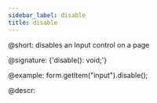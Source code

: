 ```yaml
---
sidebar_label: disable
title: disable
---          
```


@short: disables an Input control on a page

@signature: {'disable(): void;'}





@example:
form.getItem("input").disable();



@descr:


